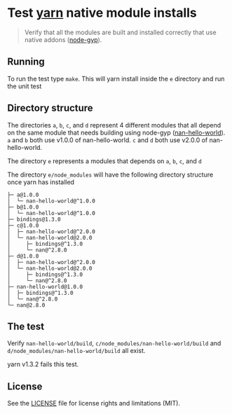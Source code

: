 # Test [yarn](https://yarnpkg.com/) native module installs

> Verify that all the modules are built and installed correctly that use native addons ([node-gyp](https://github.com/nodejs/node-gyp)).

## Running

To run the test type `make`.  This will yarn install inside the `e` directory and run the unit test

## Directory structure

The directories `a`, `b`, `c`, and `d` represent 4 different modules that all depend on the same module that needs building using node-gyp ([nan-hello-world](https://github.com/martinbark/nan-hello-world)).  `a` and `b` both use v1.0.0 of nan-hello-world. `c` and `d` both use v2.0.0 of nan-hello-world.

The directory `e` represents a modules that depends on `a`, `b`, `c`, and `d`

The directory `e/node_modules` will have the following directory structure once yarn has installed

```
├─ a@1.0.0
│  └─ nan-hello-world@^1.0.0
├─ b@1.0.0
│  └─ nan-hello-world@^1.0.0
├─ bindings@1.3.0
├─ c@1.0.0
│  ├─ nan-hello-world@^2.0.0
│  └─ nan-hello-world@2.0.0
│     ├─ bindings@^1.3.0
│     └─ nan@^2.8.0
├─ d@1.0.0
│  ├─ nan-hello-world@^2.0.0
│  └─ nan-hello-world@2.0.0
│     ├─ bindings@^1.3.0
│     └─ nan@^2.8.0
├─ nan-hello-world@1.0.0
│  ├─ bindings@^1.3.0
│  └─ nan@^2.8.0
└─ nan@2.8.0
```

## The test

Verify `nan-hello-world/build`, `c/node_modules/nan-hello-world/build` and `d/node_modules/nan-hello-world/build` all exist.

yarn v1.3.2 fails this test.

## License

See the [LICENSE](LICENSE) file for license rights and limitations (MIT).
